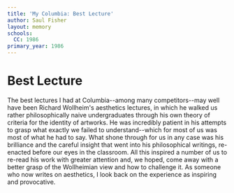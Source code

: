 ```yaml
---
title: 'My Columbia: Best Lecture'
author: Saul Fisher
layout: memory
schools:
  CC: 1986
primary_year: 1986
---
```

# Best Lecture

The best lectures I had at Columbia--among many competitors--may well have been Richard Wollheim's aesthetics lectures, in which he walked us rather philosophically naive undergraduates through his own theory of criteria for the identity of artworks.  He was incredibly patient in his attempts to grasp what exactly we failed to understand--which for most of us was most of what he had to say.  What shone through for us in any case was his brilliance and the careful insight that went into his philosophical writings, re-enacted before our eyes in the classroom.  All this inspired a number of us to re-read his work with greater attention and, we hoped, come away with a better grasp of the Wollheimian view and how to challenge it.  As someone who now writes on aesthetics, I look back on the experience as inspiring and provocative.
